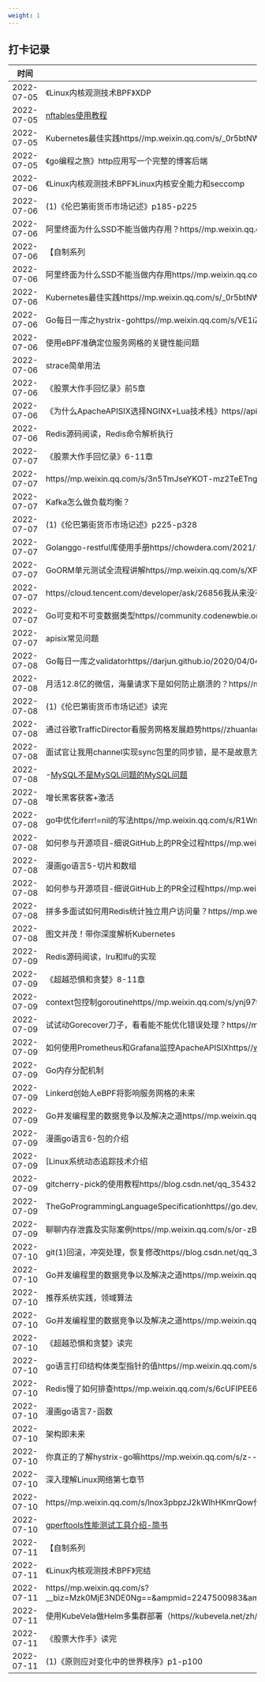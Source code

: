 ```yaml
---
weight: 1
---
```


## 打卡记录

| 时间  |  内容  |
 | ---- | ---- | 
| 2022-07-05 |《Linux内核观测技术BPF》XDP| 
| 2022-07-05 |[nftables使用教程](https//www.cnblogs.com/ryanyangcs/p/11611730.html)| 
| 2022-07-05 |Kubernetes最佳实践https//mp.weixin.qq.com/s/_0r5btNW32UeHORTerH_2A| 
| 2022-07-05 |《go编程之旅》http应用写一个完整的博客后端| 
| 2022-07-06 |《Linux内核观测技术BPF》Linux内核安全能力和seccomp| 
| 2022-07-06 |(1)《伦巴第街货币市场记述》p185-p225| 
| 2022-07-06 |阿里终面为什么SSD不能当做内存用？https//mp.weixin.qq.com/s/peMl-554cgRa1XXES9K6jw| 
| 2022-07-06 |【自制系列|Brony】从零开始自制操作系统EP4-0https//www.bilibili.com/video/BV1jx411o7MD/?spm_id_from=333.788&ampvd_source=ddd92b86a95ed74ed7be3334cdeeba32| 
| 2022-07-06 |阿里终面为什么SSD不能当做内存用https//mp.weixin.qq.com/s/peMl-554cgRa1XXES9K6jw| 
| 2022-07-06 |Kubernetes最佳实践https//mp.weixin.qq.com/s/_0r5btNW32UeHORTerH_2A| 
| 2022-07-06 |Go每日一库之hystrix-gohttps//mp.weixin.qq.com/s/VE1iZfgh9odCnfBXnmugKw| 
| 2022-07-06 |使用eBPF准确定位服务网格的关键性能问题| 
| 2022-07-06 |strace简单用法| 
| 2022-07-06 |《股票大作手回忆录》前5章| 
| 2022-07-06 |《为什么ApacheAPISIX选择NGINX+Lua技术栈》https//apisix.apache.org/zh/blog/2021/08/25/why-apache-apisix-chose-nginx-and-lua/| 
| 2022-07-06 |Redis源码阅读，Redis命令解析执行| 
| 2022-07-07 |《股票大作手回忆录》6-11章| 
| 2022-07-07 |https//mp.weixin.qq.com/s/3n5TmJseYKOT-mz2TeETng| 
| 2022-07-07 |Kafka怎么做负载均衡？| 
| 2022-07-07 |(1)《伦巴第街货币市场记述》p225-p328| 
| 2022-07-07 |Golanggo-restful库使用手册https//chowdera.com/2021/12/20211203102239127m.html| 
| 2022-07-07 |GoORM单元测试全流程讲解https//mp.weixin.qq.com/s/XPPwHd7eDUjvzsnuFwgbyw| 
| 2022-07-07 |https//cloud.tencent.com/developer/ask/26856我从来没有真正明白什么是POSIX？| 
| 2022-07-07 |Go可变和不可变数据类型https//community.codenewbie.org/mr_destructive/golang-mutable-and-immutable-data-types-3dik| 
| 2022-07-07 |apisix常见问题| 
| 2022-07-08 |Go每日一库之validatorhttps//darjun.github.io/2020/04/04/godailylib/validator/| 
| 2022-07-08 |月活12.8亿的微信，海量请求下是如何防止崩溃的？https//mp.weixin.qq.com/s/9ti4WujZH5mZDehuw9FYNg| 
| 2022-07-08 |(1)《伦巴第街货币市场记述》读完| 
| 2022-07-08 |通过谷歌TrafficDirector看服务网格发展趋势https//zhuanlan.zhihu.com/p/462169070| 
| 2022-07-08 |面试官让我用channel实现sync包里的同步锁，是不是故意为难我？https//mp.weixin.qq.com/s/cyXqIL3DWkTYZZVPb0XVTQ| 
| 2022-07-08 |-[MySQL不是MySQL问题的MySQL问题](https//mp.weixin.qq.com/s/-u0RxpcvQ03Ck65hNd_YHg)| 
| 2022-07-08 |增长黑客获客+激活| 
| 2022-07-08 |go中优化iferr!=nil的写法https//mp.weixin.qq.com/s/R1WmwaYO7YO5FSCvwxXVyw| 
| 2022-07-08 |如何参与开源项目-细说GitHub上的PR全过程https//mp.weixin.qq.com/s/8tKpPqFeZOEE4ldEWptMZg| 
| 2022-07-08 |漫画go语言5-切片和数组| 
| 2022-07-08 |如何参与开源项目-细说GitHub上的PR全过程https//mp.weixin.qq.com/s/8tKpPqFeZOEE4ldEWptMZg| 
| 2022-07-08 |拼多多面试如何用Redis统计独立用户访问量？https//mp.weixin.qq.com/s/fib2-VI-ORcBtNfYVQBHOQ| 
| 2022-07-08 |图文并茂！带你深度解析Kubernetes| 
| 2022-07-09 |Redis源码阅读，lru和lfu的实现| 
| 2022-07-09 |《超越恐惧和贪婪》8-11章| 
| 2022-07-09 |context包控制goroutinehttps//mp.weixin.qq.com/s/ynj97tpP32vJ4AeHEQHtJQ| 
| 2022-07-09 |试试动Gorecover刀子，看看能不能优化错误处理？https//mp.weixin.qq.com/s/QQQLI9fp7p7uVu22RqSxlw| 
| 2022-07-09 |如何使用Prometheus和Grafana监控ApacheAPISIXhttps//www.bilibili.com/video/BV1X44y1Y7zU?spm_id_from=333.337.search-card.all.click&ampvd_source=6dce45a608d67f6d952f23ada5cb8b31| 
| 2022-07-09 |Go内存分配机制| 
| 2022-07-09 |Linkerd创始人eBPF将影响服务网格的未来| 
| 2022-07-09 |Go并发编程里的数据竞争以及解决之道https//mp.weixin.qq.com/s/zHuRrszSJlQicgsm1wG7fQ| 
| 2022-07-09 |漫画go语言6-包的介绍| 
| 2022-07-09 |[Linux系统动态追踪技术介绍|arstercz’sblog](https//blog.arstercz.com/introduction_to_linux_dynamic_tracing/)| 
| 2022-07-09 |gitcherry-pick的使用教程https//blog.csdn.net/qq_35432904/article/details/107232691| 
| 2022-07-09 |TheGoProgrammingLanguageSpecificationhttps//go.dev/ref/spec| 
| 2022-07-09 |聊聊内存泄露及实际案例https//mp.weixin.qq.com/s/or-zBwcUts-mghCRW6N46w| 
| 2022-07-10 |git(1)回滚，冲突处理，恢复修改https//blog.csdn.net/qq_37674086/article/details/115314595| 
| 2022-07-10 |Go并发编程里的数据竞争以及解决之道https//mp.weixin.qq.com/s/zHuRrszSJlQicgsm1wG7fQ| 
| 2022-07-10 |推荐系统实践，领域算法| 
| 2022-07-10 |Go并发编程里的数据竞争以及解决之道https//mp.weixin.qq.com/s/zHuRrszSJlQicgsm1wG7fQ| 
| 2022-07-10 |《超越恐惧和贪婪》读完| 
| 2022-07-10 |go语言打印结构体类型指针的值https//mp.weixin.qq.com/s/5B-sPyk4qgFsplsJ9mMD_Q| 
| 2022-07-10 |Redis慢了如何排查https//mp.weixin.qq.com/s/6cUFIPEE69BGdwvuXZGUAQ| 
| 2022-07-10 |漫画go语言7-函数| 
| 2022-07-10 |架构即未来| 
| 2022-07-10 |你真正的了解hystrix-go嘛https//mp.weixin.qq.com/s/z--3FOvpEDbJPgxN6VsEPQ| 
| 2022-07-10 |深入理解Linux网络第七章节| 
| 2022-07-10 |https//mp.weixin.qq.com/s/lnox3pbpzJ2kWlhHKmrQow什么是“进程、线程、协程”？| 
| 2022-07-10 |[gperftools性能测试工具介绍-简书](https//www.jianshu.com/p/1611205f2c01)| 
| 2022-07-11 |【自制系列|Brony】从零开始自制操作系统EP4-0-Practicehttps//www.bilibili.com/video/BV1jx411o7Gw/?spm_id_from=333.788&ampvd_source=ddd92b86a95ed74ed7be3334cdeeba32| 
| 2022-07-11 |《Linux内核观测技术BPF》完结| 
| 2022-07-11 |https//mp.weixin.qq.com/s?__biz=Mzk0MjE3NDE0Ng==&ampmid=2247500983&ampidx=1&ampsn=ad4c430823c975df97f13de3fbe8c66e&ampchksm=c2c5be1af5b2370cad4ce3218c5294feee4ae2e4d28804398c1dc8ac252c8dfafbe419ccf58c&ampscene=178&ampcur_album_id=2123743679373688834#rd| 
| 2022-07-11 |使用KubeVela做Helm多集群部署（https//kubevela.net/zh/blog/2022/07/07/helm-multi-cluster）| 
| 2022-07-11 |《股票大作手》读完| 
| 2022-07-11 |(1)《原则应对变化中的世界秩序》p1-p100| 
